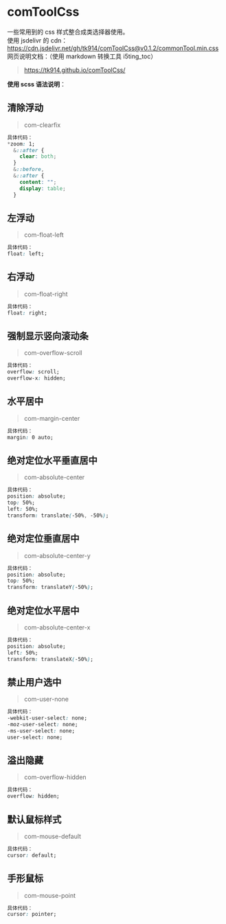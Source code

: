 # comToolCss

一些常用到的 css 样式整合成类选择器使用。  
使用 jsdelivr 的 cdn：
https://cdn.jsdelivr.net/gh/tk914/comToolCss@v0.1.2/commonTool.min.css  
网页说明文档：（使用 markdown 转换工具 i5ting_toc）

> https://tk914.github.io/comToolCss/

**使用 scss 语法说明**：

## 清除浮动

> com-clearfix

```css
具体代码：
*zoom: 1;
  &::after {
    clear: both;
  }
  &::before,
  &::after {
    content: "";
    display: table;
  }
```

## 左浮动

> com-float-left

```css
具体代码：
float: left;
```

## 右浮动

> com-float-right

```css
具体代码：
float: right;
```

## 强制显示竖向滚动条

> com-overflow-scroll

```css
具体代码：
overflow: scroll;
overflow-x: hidden;
```

## 水平居中

> com-margin-center

```css
具体代码：
margin: 0 auto;
```

## 绝对定位水平垂直居中

> com-absolute-center

```css
具体代码：
position: absolute;
top: 50%;
left: 50%;
transform: translate(-50%, -50%);
```

## 绝对定位垂直居中

> com-absolute-center-y

```css
具体代码：
position: absolute;
top: 50%;
transform: translateY(-50%);
```

## 绝对定位水平居中

> com-absolute-center-x

```css
具体代码：
position: absolute;
left: 50%;
transform: translateX(-50%);
```

## 禁止用户选中

> com-user-none

```css
具体代码：
-webkit-user-select: none;
-moz-user-select: none;
-ms-user-select: none;
user-select: none;
```

## 溢出隐藏

> com-overflow-hidden

```css
具体代码：
overflow: hidden;
```

## 默认鼠标样式

> com-mouse-default

```css
具体代码：
cursor: default;
```

## 手形鼠标

> com-mouse-point

```css
具体代码：
cursor: pointer;
```